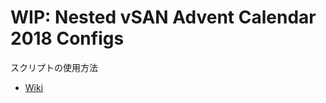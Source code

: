 # WIP: Nested vSAN Advent Calendar 2018 Configs

スクリプトの使用方法
* [Wiki](https://github.com/gowatana/deploy-1box-vsan/wiki)
